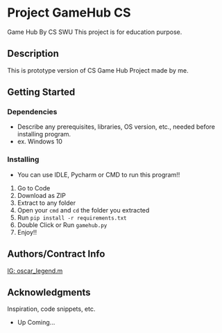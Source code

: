 # Project GameHub CS
Game Hub By CS SWU
This project is for education purpose.

## Description

This is prototype version of CS Game Hub Project made by me.

## Getting Started

### Dependencies

* Describe any prerequisites, libraries, OS version, etc., needed before installing program.
* ex. Windows 10

### Installing

* You can use IDLE, Pycharm or CMD to run this program!!
1. Go to Code
2. Download as ZIP
3. Extract to any folder
4. Open your `cmd` and `cd` the folder you extracted
5. Run `pip install -r requirements.txt`
6. Double Click or Run `gamehub.py`
7. Enjoy!! 

## Authors/Contract Info

[IG: oscar_legend.m](https://www.instagram.com/oscar_legend.m)

## Acknowledgments

Inspiration, code snippets, etc.
* Up Coming...
